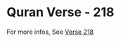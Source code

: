 # Quran Verse - 218 

For more infos, See [Verse 218](https://www.quranbookk.com/quran/search?q=218)